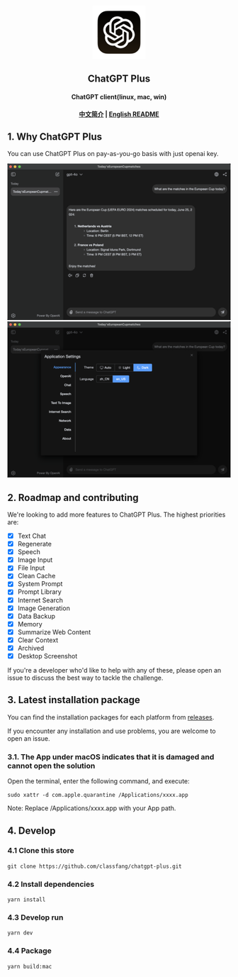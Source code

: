 <p align="center">
  <img src="/resources/icon.png" alt="logo" width="120">
</p>
<h2 align="center">ChatGPT Plus</h2>
<h4 align="center">ChatGPT client(linux, mac, win)</h4>

<h4 align="center">
  <a href="/README_zhCN.md">中文简介</a> | <a href="/README.md">English README</a>
</h4>

## 1. Why ChatGPT Plus

You can use ChatGPT Plus on pay-as-you-go basis with just openai key.

<img src="/demo/1.png" alt="demo">

<img src="/demo/2.png" alt="demo">

## 2. Roadmap and contributing

We're looking to add more features to ChatGPT Plus. The highest priorities are:

- [x] Text Chat
- [x] Regenerate
- [x] Speech
- [x] Image Input
- [x] File Input
- [x] Clean Cache
- [x] System Prompt
- [x] Prompt Library
- [x] Internet Search
- [x] Image Generation
- [x] Data Backup
- [x] Memory
- [x] Summarize Web Content
- [x] Clear Context
- [x] Archived
- [x] Desktop Screenshot

If you're a developer who'd like to help with any of these, please open an issue to discuss the best way to tackle the challenge.

## 3. Latest installation package

You can find the installation packages for each platform from [releases](https://github.com/classfang/chatgpt-plus/releases).

If you encounter any installation and use problems, you are welcome to open an issue.

### 3.1. The App under macOS indicates that it is damaged and cannot open the solution

Open the terminal, enter the following command, and execute:

```shell
sudo xattr -d com.apple.quarantine /Applications/xxxx.app
```

Note: Replace /Applications/xxxx.app with your App path.

## 4. Develop

### 4.1 Clone this store

```shell
git clone https://github.com/classfang/chatgpt-plus.git
```

### 4.2 Install dependencies

```shell
yarn install
```

### 4.3 Develop run

```shell
yarn dev
```

### 4.4 Package

```shell
yarn build:mac
```

